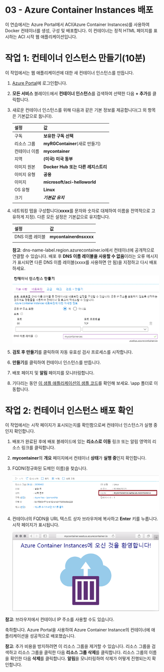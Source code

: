 ﻿---
wts:
    title: '03 - Azure Container Instances 배포(10분)'
    module: '모듈 02 - 핵심 Azure 서비스(워크로드)'
---

# 03 - Azure Container Instances 배포

이 연습에서는 Azure Portal에서 ACI(Azure Container Instances)를 사용하여 Docker 컨테이너를 생성, 구성 및 배포합니다. 이 컨테이너는 정적 HTML 페이지를 표시하는 ACI 시작 웹 애플리케이션입니다. 

# 작업 1: 컨테이너 인스턴스 만들기(10분)

이 작업에서는 웹 애플리케이션에 대한 새 컨테이너 인스턴스를 만듭니다. 

1. [Azure Portal](https://portal.azure.com)에 로그인합니다.

2. **모든 서비스** 블레이드에서 **컨테이너 인스턴스**를 검색하여 선택한 다음 **+ 추가**를 클릭합니다. 

3. 새로운 컨테이너 인스턴스를 위해 다음과 같은 기본 정보를 제공합니다(그 외 항목은 기본값으로 둡니다). 

	| 설정| 값|
	|----|----|
	| 구독 | **보유한 구독 선택** |
	| 리소스 그룹 | **myRGContainer**(새로 만들기) |
	| 컨테이너 이름| **mycontainer**|
	| 지역 | **(미국) 미국 동부** |
	| 이미지 원본| **Docker Hub 또는 다른 레지스트리**|
	| 이미지 유형| **공용**|
	| 이미지| **microsoft/aci-helloworld**|
	| OS 유형| **Linux** |
	| 크기| ***기본값 유지***|
	|||

4. 네트워킹 탭을 구성합니다(**xxxx**를 문자와 숫자로 대체하여 이름을 전역적으로 고유하게 지정). 다른 모든 설정은 기본값으로 유지합니다.

	| 설정| 값|
	|--|--|
	| DNS 이름 레이블| **mycontainerdnsxxxx** |
	|||
	
	**참고**: dns-name-label.region.azurecontainer.io에서 컨테이너에 공개적으로 연결할 수 있습니다. 배포 후 **DNS 이름 레이블을 사용할 수 없음**이라는 오류 메시지가 표시되면 다른 DNS 이름 레이블(xxxx를 사용하면 안 됨)을 지정하고 다시 배포하세요. 


	![Azure Portal 컨테이너 인스턴스 블레이드 만들기의 구성 창 스크린샷. DNS 이름 레이블이 입력되어 있습니다. ](../images/0201.png)

5. **검토 후 만들기**를 클릭하여 자동 유효성 검사 프로세스를 시작합니다.

6. **만들기**를 클릭하여 컨테이너 인스턴스를 만듭니다. 

7. 배포 페이지 및 **알림** 페이지를 모니터링합니다. 

8. 기다리는 동안 [이 샘플 애플리케이션의 샘플 코드](https://github.com/Azure-Samples/aci-helloworld)를 확인해 보세요. \app 폴더로 이동합니다. 

# 작업 2: 컨테이너 인스턴스 배포 확인

이 작업에서는 시작 페이지가 표시되는지를 확인함으로써 컨테이너 인스턴스가 실행 중인지 확인합니다.

1. 배포가 완료된 후에 배포 블레이드에 있는 **리소스로 이동** 링크 또는 알림 영역의 리소스 링크를 클릭합니다.

2. **mycontainer**의 **개요** 페이지에서 컨테이너 **상태**가 **실행 중**인지 확인합니다. 

3. FQDN(정규화된 도메인 이름)을 찾습니다.

	![Azure Portal의 새로 만든 컨테이너에 대한 개요 창의 스크린샷. FQDN이 강조 표시되어 있습니다. ](../images/0202.png)

2. 컨테이너의 FQDN을 URL 텍스트 상자 브라우저에 복사하고 **Enter** 키를 누릅니다. 시작 페이지가 표시됩니다. 

	![웹 브라우저에 표시된 ACI 시작 메시지의 스크린샷.](../images/0203.png)

**참고**: 브라우저에서 컨테이너 IP 주소를 사용할 수도 있습니다. 

축하합니다. Azure Portal을 사용하여 Azure Container Instance의 컨테이너에 애플리케이션을 성공적으로 배포했습니다.

**참고**: 추가 비용을 방지하려면 이 리소스 그룹을 제거할 수 있습니다. 리소스 그룹을 검색하고 리소스 그룹을 클릭한 다음 **리소스 그룹 삭제**를 클릭합니다. 리소스 그룹의 이름을 확인한 다음 **삭제**를 클릭합니다. **알림**을 모니터링하여 삭제가 어떻게 진행되는지 확인합니다.

